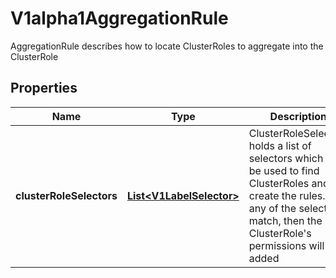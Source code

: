 

# V1alpha1AggregationRule

AggregationRule describes how to locate ClusterRoles to aggregate into the ClusterRole
## Properties

Name | Type | Description | Notes
------------ | ------------- | ------------- | -------------
**clusterRoleSelectors** | [**List&lt;V1LabelSelector&gt;**](V1LabelSelector.md) | ClusterRoleSelectors holds a list of selectors which will be used to find ClusterRoles and create the rules. If any of the selectors match, then the ClusterRole&#39;s permissions will be added |  [optional]



